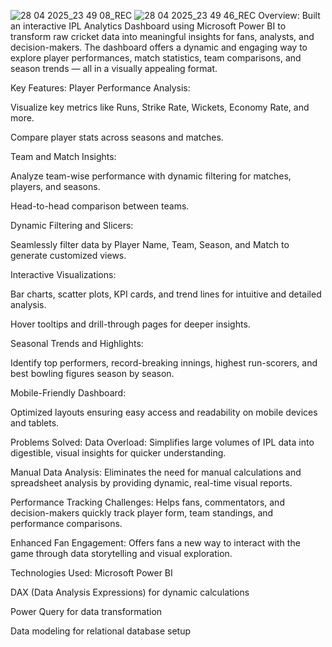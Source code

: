 ![28 04 2025_23 49 08_REC](https://github.com/user-attachments/assets/283eafde-7725-4659-8e20-312b27042b91)
![28 04 2025_23 49 46_REC](https://github.com/user-attachments/assets/ef000ba5-b624-4fb3-8737-6f3ff118dfac)
Overview:
Built an interactive IPL Analytics Dashboard using Microsoft Power BI to transform raw cricket data into meaningful insights for fans, analysts, and decision-makers. The dashboard offers a dynamic and engaging way to explore player performances, match statistics, team comparisons, and season trends — all in a visually appealing format.

Key Features:
Player Performance Analysis:

Visualize key metrics like Runs, Strike Rate, Wickets, Economy Rate, and more.

Compare player stats across seasons and matches.

Team and Match Insights:

Analyze team-wise performance with dynamic filtering for matches, players, and seasons.

Head-to-head comparison between teams.

Dynamic Filtering and Slicers:

Seamlessly filter data by Player Name, Team, Season, and Match to generate customized views.

Interactive Visualizations:

Bar charts, scatter plots, KPI cards, and trend lines for intuitive and detailed analysis.

Hover tooltips and drill-through pages for deeper insights.

Seasonal Trends and Highlights:

Identify top performers, record-breaking innings, highest run-scorers, and best bowling figures season by season.

Mobile-Friendly Dashboard:

Optimized layouts ensuring easy access and readability on mobile devices and tablets.

Problems Solved:
Data Overload:
Simplifies large volumes of IPL data into digestible, visual insights for quicker understanding.

Manual Data Analysis:
Eliminates the need for manual calculations and spreadsheet analysis by providing dynamic, real-time visual reports.

Performance Tracking Challenges:
Helps fans, commentators, and decision-makers quickly track player form, team standings, and performance comparisons.

Enhanced Fan Engagement:
Offers fans a new way to interact with the game through data storytelling and visual exploration.

Technologies Used:
Microsoft Power BI

DAX (Data Analysis Expressions) for dynamic calculations

Power Query for data transformation

Data modeling for relational database setup
